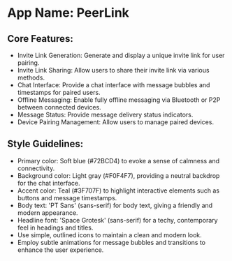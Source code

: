 # **App Name**: PeerLink

## Core Features:

- Invite Link Generation: Generate and display a unique invite link for user pairing.
- Invite Link Sharing: Allow users to share their invite link via various methods.
- Chat Interface: Provide a chat interface with message bubbles and timestamps for paired users.
- Offline Messaging: Enable fully offline messaging via Bluetooth or P2P between connected devices.
- Message Status: Provide message delivery status indicators.
- Device Pairing Management: Allow users to manage paired devices.

## Style Guidelines:

- Primary color: Soft blue (#72BCD4) to evoke a sense of calmness and connectivity.
- Background color: Light gray (#F0F4F7), providing a neutral backdrop for the chat interface.
- Accent color: Teal (#3F707F) to highlight interactive elements such as buttons and message timestamps.
- Body text: 'PT Sans' (sans-serif) for body text, giving a friendly and modern appearance.
- Headline font: 'Space Grotesk' (sans-serif) for a techy, contemporary feel in headings and titles.
- Use simple, outlined icons to maintain a clean and modern look.
- Employ subtle animations for message bubbles and transitions to enhance the user experience.